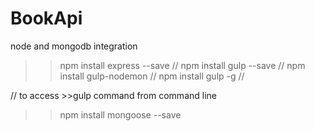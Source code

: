 # BookApi
node and mongodb integration

>>npm install express --save //
>>npm install gulp --save //
>>npm install gulp-nodemon //
>>npm install gulp -g //

// to access >>gulp command from command line

>>npm install mongoose --save
